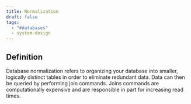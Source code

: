 ```yaml
---
title: Normalization
draft: false
tags:
  - "#databases"
  - system-design
---
```

## Definition

Database normalization refers to organizing your database into smaller, logically distinct tables in order to eliminate redundant data. Data can then be queried by performing join commands. Joins commands are computationally expensive and are responsible in part for increasing read times.

